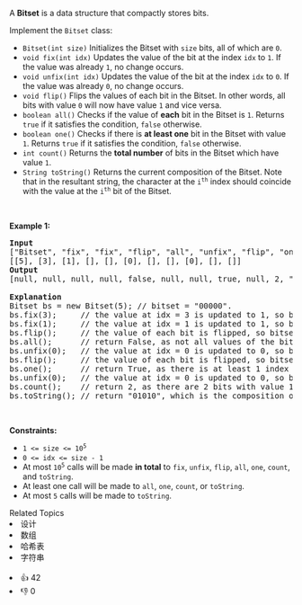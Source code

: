 <p>A <strong>Bitset</strong> is a data structure that compactly stores bits.</p>

<p>Implement the <code>Bitset</code> class:</p>

<ul> 
 <li><code>Bitset(int size)</code> Initializes the Bitset with <code>size</code> bits, all of which are <code>0</code>.</li> 
 <li><code>void fix(int idx)</code> Updates the value of the bit at the index <code>idx</code> to <code>1</code>. If the value was already <code>1</code>, no change occurs.</li> 
 <li><code>void unfix(int idx)</code> Updates the value of the bit at the index <code>idx</code> to <code>0</code>. If the value was already <code>0</code>, no change occurs.</li> 
 <li><code>void flip()</code> Flips the values of each bit in the Bitset. In other words, all bits with value <code>0</code> will now have value <code>1</code> and vice versa.</li> 
 <li><code>boolean all()</code> Checks if the value of <strong>each</strong> bit in the Bitset is <code>1</code>. Returns <code>true</code> if it satisfies the condition, <code>false</code> otherwise.</li> 
 <li><code>boolean one()</code> Checks if there is <strong>at least one</strong> bit in the Bitset with value <code>1</code>. Returns <code>true</code> if it satisfies the condition, <code>false</code> otherwise.</li> 
 <li><code>int count()</code> Returns the <strong>total number</strong> of bits in the Bitset which have value <code>1</code>.</li> 
 <li><code>String toString()</code> Returns the current composition of the Bitset. Note that in the resultant string, the character at the <code>i<sup>th</sup></code> index should coincide with the value at the <code>i<sup>th</sup></code> bit of the Bitset.</li> 
</ul>

<p>&nbsp;</p> 
<p><strong class="example">Example 1:</strong></p>

<pre>
<strong>Input</strong>
["Bitset", "fix", "fix", "flip", "all", "unfix", "flip", "one", "unfix", "count", "toString"]
[[5], [3], [1], [], [], [0], [], [], [0], [], []]
<strong>Output</strong>
[null, null, null, null, false, null, null, true, null, 2, "01010"]

<strong>Explanation</strong>
Bitset bs = new Bitset(5); // bitset = "00000".
bs.fix(3);     // the value at idx = 3 is updated to 1, so bitset = "00010".
bs.fix(1);     // the value at idx = 1 is updated to 1, so bitset = "01010". 
bs.flip();     // the value of each bit is flipped, so bitset = "10101". 
bs.all();      // return False, as not all values of the bitset are 1.
bs.unfix(0);   // the value at idx = 0 is updated to 0, so bitset = "00101".
bs.flip();     // the value of each bit is flipped, so bitset = "11010". 
bs.one();      // return True, as there is at least 1 index with value 1.
bs.unfix(0);   // the value at idx = 0 is updated to 0, so bitset = "01010".
bs.count();    // return 2, as there are 2 bits with value 1.
bs.toString(); // return "01010", which is the composition of bitset.
</pre>

<p>&nbsp;</p> 
<p><strong>Constraints:</strong></p>

<ul> 
 <li><code>1 &lt;= size &lt;= 10<sup>5</sup></code></li> 
 <li><code>0 &lt;= idx &lt;= size - 1</code></li> 
 <li>At most <code>10<sup>5</sup></code> calls will be made <strong>in total</strong> to <code>fix</code>, <code>unfix</code>, <code>flip</code>, <code>all</code>, <code>one</code>, <code>count</code>, and <code>toString</code>.</li> 
 <li>At least one call will be made to <code>all</code>, <code>one</code>, <code>count</code>, or <code>toString</code>.</li> 
 <li>At most <code>5</code> calls will be made to <code>toString</code>.</li> 
</ul>

<div><div>Related Topics</div><div><li>设计</li><li>数组</li><li>哈希表</li><li>字符串</li></div></div><br><div><li>👍 42</li><li>👎 0</li></div>